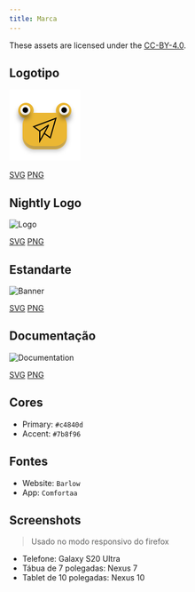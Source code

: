 ```yaml
---
title: Marca
---
```


These assets are licensed under the [CC-BY-4.0](https://github.com/LinwoodDev/Butterfly/blob/develop/BRANDING_LICENSE).

## Logotipo

![Logo](/img/logo.svg)

[SVG](/img/logo.svg) [PNG](/img/logo.png)

## Nightly Logo

![Logo](/img/nightly.svg)

[SVG](/img/nightly.svg) [PNG](/img/nightly.png)

## Estandarte

![Banner](/img/banner.svg)

[SVG](/img/banner.svg) [PNG](/img/banner.png)

## Documentação

![Documentation](/img/docs.svg)

[SVG](/img/docs.svg) [PNG](/img/docs.png)

## Cores

- Primary: `#c4840d`
- Accent: `#7b8f96`

## Fontes

- Website: `Barlow`
- App: `Comfortaa`

## Screenshots

> Usado no modo responsivo do firefox

- Telefone: Galaxy S20 Ultra
- Tábua de 7 polegadas: Nexus 7
- Tablet de 10 polegadas: Nexus 10
